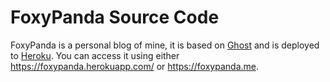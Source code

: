 # FoxyPanda Source Code

FoxyPanda is a personal blog of mine, it is based on [Ghost](https://ghost.org/) and is deployed to [Heroku](https://heroku.com/). You can access it using either https://foxypanda.herokuapp.com/ or https://foxypanda.me.